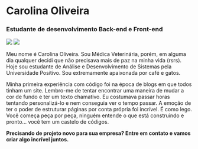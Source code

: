# Carolina Oliveira

### Estudante de desenvolvimento Back-end e Front-end

<a href="https://www.linkedin.com/in/caarolinas/" target="_blank"><img loading="lazy" src="https://img.shields.io/badge/-LinkedIn-%230077B5?style=for-the-badge&logo=linkedin&logoColor=white" target="_blank"></a>   <a href = "mailto:carolina.dsoliveira@gmail.com"><img loading="lazy" src="https://img.shields.io/badge/Gmail-D14836?style=for-the-badge&logo=gmail&logoColor=white" target="_blank"></a>

Meu nome é Carolina Oliveira. Sou Médica Veterinária, porém, em alguma dia qualquer decidi que não precisava mais de paz na minha vida (rsrs). Hoje sou estudante de Análise e Desenvolvimento de Sistemas pela Universidade Positivo. Sou extremamente apaixonada por café e gatos. 

Minha primeira experiência com código foi na época de blogs em que todos tinham um site. Lembro-me de tentar encontrar uma maneira de mudar a cor de fundo e ter um texto chamativo. Eu costumava passar horas tentando personalizá-lo e nem conseguia ver o tempo passar. A emoção de ter o poder de estruturar páginas por conta própria foi incrível. É como lego. Você começa peça por peça, ninguém entende o que está construindo e pronto... você tem um castelo de códigos.


**Precisando de projeto novo para sua empresa? Entre em contato e vamos criar algo incrível juntos.**
